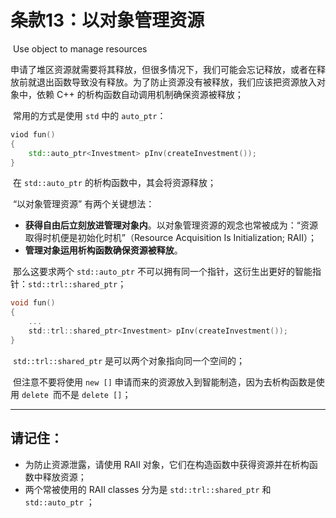 # 条款13：以对象管理资源

​		Use object to manage resources

​	申请了堆区资源就需要将其释放，但很多情况下，我们可能会忘记释放，或者在释放前就退出函数导致没有释放。为了防止资源没有被释放，我们应该把资源放入对象中，依赖 C++ 的析构函数自动调用机制确保资源被释放；

​	常用的方式是使用 `std` 中的 `auto_ptr`：

````c++
viod fun()
{
	std::auto_ptr<Investment> pInv(createInvestment());
}
````

​	在 `std::auto_ptr` 的析构函数中，其会将资源释放；

​	“以对象管理资源” 有两个关键想法：

- **获得自由后立刻放进管理对象内**。以对象管理资源的观念也常被成为：“资源取得时机便是初始化时机”（Resource Acquisition Is Initialization; RAII）；
- **管理对象运用析构函数确保资源被释放**。

​	那么这要求两个 `std::auto_ptr` 不可以拥有同一个指针，这衍生出更好的智能指针：`std::trl::shared_ptr`；

```c
void fun()
{
    ...
    std::trl::shared_ptr<Investment> pInv(createInvestment());
}
```

​	`std::trl::shared_ptr` 是可以两个对象指向同一个空间的；

​	但注意不要将使用 `new []` 申请而来的资源放入到智能制造，因为去析构函数是使用 `delete `而不是 `delete []`；

---



## 请记住：

- 为防止资源泄露，请使用 RAII 对象，它们在构造函数中获得资源并在析构函数中释放资源；
- 两个常被使用的 RAII classes 分为是 `std::trl::shared_ptr` 和 `std::auto_ptr` ；